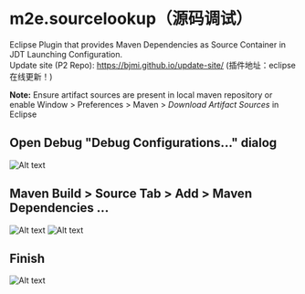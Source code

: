 # m2e.sourcelookup（源码调试）
Eclipse Plugin that provides Maven Dependencies as Source Container in JDT Launching Configuration.  
Update site (P2 Repo): https://bjmi.github.io/update-site/ (插件地址：eclipse在线更新！)

**Note:** Ensure artifact sources are present in local maven repository or enable Window > Preferences > Maven > *Download Artifact Sources* in Eclipse
## Open Debug "Debug Configurations..." dialog
![Alt text](../gh-pages/images/launch-debug1.png?raw=true)
## Maven Build > Source Tab > Add > Maven Dependencies ...
![Alt text](../gh-pages/images/launch-debug2.png?raw=true)
![Alt text](../gh-pages/images/launch-debug3.png?raw=true)
## Finish
![Alt text](../gh-pages/images/launch-debug4.png?raw=true)
